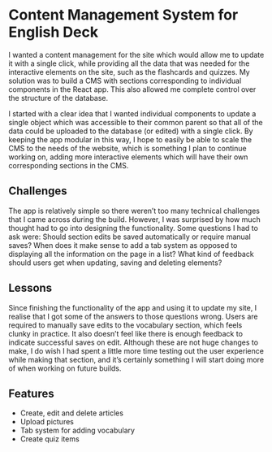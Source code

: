 
# Content Management System for English Deck 

I wanted a content management for the site which would allow me to update it with a single click, while providing all the data that was needed for the interactive elements on the site, such as the flashcards and quizzes. My solution was to build a CMS with sections corresponding to individual components in the React app. This also allowed me complete control over the structure of the database.

I started with a clear idea that I wanted individual components to update a single object which was accessible to their common parent so that all of the data could be uploaded to the database (or edited) with a single click. By keeping the app modular in this way, I hope to easily be able to scale the CMS to the needs of the website, which is something I plan to continue working on, adding more interactive elements which will have their own corresponding sections in the CMS.




## Challenges


The app is relatively simple so there weren’t too many technical challenges that I came across during the build. However, I was surprised by how much thought had to go into designing the functionality. Some questions I had to ask were: Should section edits be saved automatically or require manual saves? When does it make sense to add a tab system as opposed to displaying all the information on the page in a list? What kind of feedback should users get when updating, saving and deleting elements?
## Lessons

Since finishing the functionality of the app and using it to update my site, I realise that I got some of the answers to those questions wrong. Users are required to manually save edits to the vocabulary section, which feels clunky in practice. It also doesn’t feel like there is enough feedback to indicate successful saves on edit. Although these are not huge changes to make, I do wish I had spent a little more time testing out the user experience while making that section, and it’s certainly something I will start doing more of when working on future builds.
## Features

- Create, edit and delete articles
- Upload pictures
- Tab system for adding vocabulary
- Create quiz items

